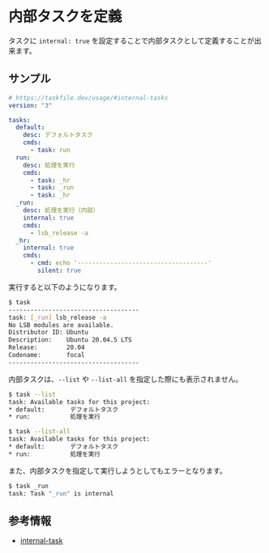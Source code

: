# 内部タスクを定義

タスクに ```internal: true``` を設定することで内部タスクとして定義することが出来ます。

## サンプル

```yaml
# https://taskfile.dev/usage/#internal-tasks
version: "3"

tasks:
  default:
    desc: デフォルトタスク
    cmds:
      - task: run
  run:
    desc: 処理を実行
    cmds:
      - task: _hr
      - task: _run
      - task: _hr
  _run:
    desc: 処理を実行（内部）
    internal: true
    cmds:
      - lsb_release -a
  _hr:
    internal: true
    cmds:
      - cmd: echo '------------------------------------'
        silent: true

```

実行すると以下のようになります。

```sh
$ task
------------------------------------
task: [_run] lsb_release -a
No LSB modules are available.
Distributor ID: Ubuntu
Description:    Ubuntu 20.04.5 LTS
Release:        20.04
Codename:       focal
------------------------------------
```

内部タスクは、```--list``` や ```--list-all``` を指定した際にも表示されません。

```sh
$ task --list
task: Available tasks for this project:
* default:       デフォルトタスク
* run:           処理を実行

$ task --list-all
task: Available tasks for this project:
* default:       デフォルトタスク
* run:           処理を実行
```

また、内部タスクを指定して実行しようとしてもエラーとなります。

```sh
$ task _run
task: Task "_run" is internal
```

## 参考情報

- [internal-task](https://taskfile.dev/usage/#internal-tasks)
